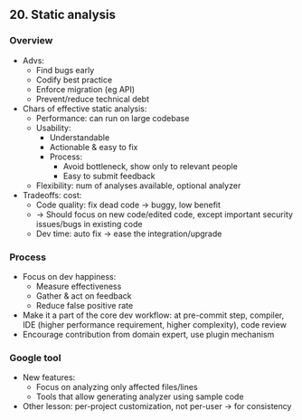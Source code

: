 ## 20. Static analysis
### Overview
- Advs:
  - Find bugs early
  - Codify best practice
  - Enforce migration (eg API)
  - Prevent/reduce technical debt
- Chars of effective static analysis:
  - Performance: can run on large codebase
  - Usability:
    - Understandable
    - Actionable & easy to fix
    - Process: 
      - Avoid bottleneck, show only to relevant people
      - Easy to submit feedback
  - Flexibility: num of analyses available, optional analyzer
- Tradeoffs: cost:
  - Code quality: fix dead code -> buggy, low benefit
  - -> Should focus on new code/edited code, except important security issues/bugs in existing code
  - Dev time: auto fix -> ease the integration/upgrade
### Process
- Focus on dev happiness:
  - Measure effectiveness
  - Gather & act on feedback
  - Reduce false positive rate
- Make it a part of the core dev workflow: at pre-commit step, compiler,
IDE (higher performance requirement, higher complexity), code review
- Encourage contribution from domain expert, use plugin mechanism
### Google tool
- New features:
  - Focus on analyzing only affected files/lines
  - Tools that allow generating analyzer using sample code
- Other lesson: per-project customization, not per-user -> for consistency
